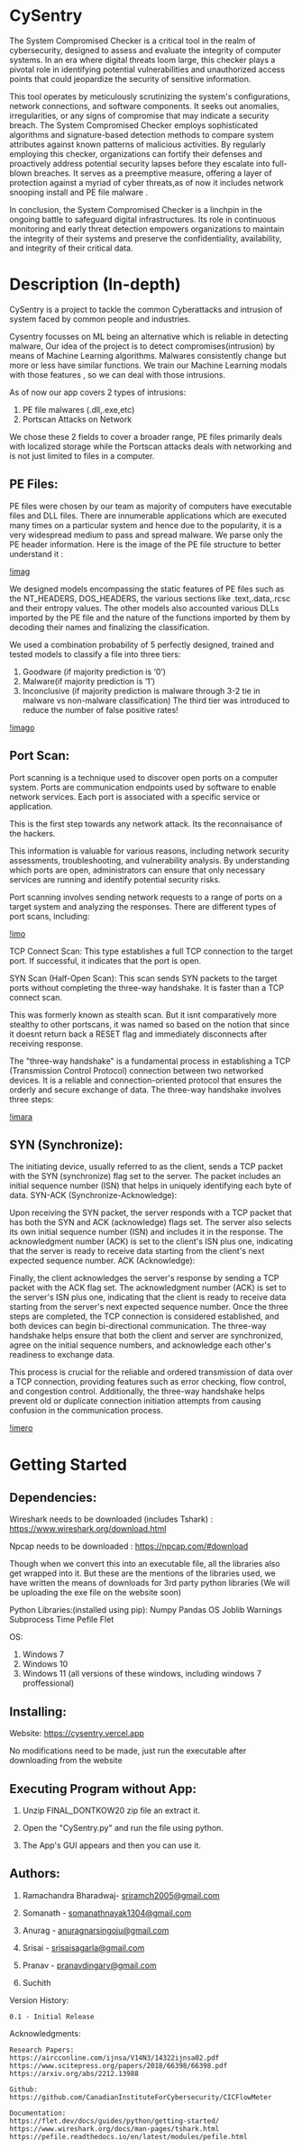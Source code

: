 

# CySentry

The System Compromised Checker is a critical tool in the realm of cybersecurity, designed to assess and evaluate the integrity of computer systems. In an era where digital threats loom large, this checker plays a pivotal role in identifying potential vulnerabilities and unauthorized access points that could jeopardize the security of sensitive information. 

This tool operates by meticulously scrutinizing the system's configurations, network connections, and software components. It seeks out anomalies, irregularities, or any signs of compromise that may indicate a security breach. The System Compromised Checker employs sophisticated algorithms and signature-based detection methods to compare system attributes against known patterns of malicious activities. By regularly employing this checker, organizations can fortify their defenses and proactively address potential security lapses before they escalate into full-blown breaches. It serves as a preemptive measure, offering a layer of protection against a myriad of cyber threats,as of now it includes network snooping install and PE file malware .

 In conclusion, the System Compromised Checker is a linchpin in the ongoing battle to safeguard digital infrastructures. Its role in continuous monitoring and early threat detection empowers organizations to maintain the integrity of their systems and preserve the confidentiality, availability, and integrity of their critical data.

# Description (In-depth)

CySentry is a project to tackle the common Cyberattacks and intrusion of system faced by common people and industries.

Cysentry focusses on ML being an alternative which is reliable in detecting malware,
Our idea of the project is to detect compromises(intrusion) by means of Machine Learning algorithms. 
Malwares consistently change but more or less have similar functions.
We train our Machine Learning modals with those features , so we can deal with those intrusions.

As of now our app covers 2 types of intrusions:
1) PE file malwares (.dll,.exe,etc)
2) Portscan Attacks on Network

We chose these 2 fields to cover a broader range, PE files primarily deals with localized storage
while the Portscan attacks deals with networking and is not just limited to files in a computer. 

## PE Files:

PE files were chosen by our team as majority of computers have executable files and DLL files. There are innumerable applications which are executed many times on a particular system and hence due to the popularity, it is a very widespread medium to pass and spread malware.
We parse only the PE header information. Here is the image of the PE file structure to better understand it :

[!imag](readme_images/Portable-executable-file-format.png)

We designed models encompassing the static features of PE files such as the NT_HEADERS, DOS_HEADERS, the various sections like .text,.data,.rcsc and their entropy values. The other models also accounted various DLLs imported by the PE file and the nature of the functions imported by them by decoding their names and finalizing the classification.

We used a combination probability of 5 perfectly designed, trained and tested models to classify a file into three tiers:

1) Goodware (if majority prediction is ‘0’)
2) Malware(if majority prediction is ‘1’)
3) Inconclusive (if majority prediction is malware through 3-2 tie in malware vs non-malware classification)
The third tier was introduced to reduce the number of false positive rates!

[!imago](readme_images/PE-Structure.png)


## Port Scan:

Port scanning is a technique used to discover open ports on a computer system. Ports are communication endpoints used by software to enable network services. Each port is associated with a specific service or application.

This is the first step towards any network attack. Its the reconnaisance of the hackers. 


This information is valuable for various reasons, including network security assessments, troubleshooting, and vulnerability analysis. By understanding which ports are open, administrators can ensure that only necessary services are running and identify potential security risks.

Port scanning involves sending network requests to a range of ports on a target system and analyzing the responses. There are different types of port scans, including:

[!imo](readme_images/white.jpg)

TCP Connect Scan: This type establishes a full TCP connection to the target port. If successful, it indicates that the port is open.

SYN Scan (Half-Open Scan): This scan sends SYN packets to the target ports without completing the three-way handshake. It is faster than a TCP connect scan.

This was formerly known as stealth scan. But it isnt comparatively more stealthy to other portscans, it was named so based on the notion that since it doesnt return back a RESET flag and immediately disconnects after receiving response.

The "three-way handshake" is a fundamental process in establishing a TCP (Transmission Control Protocol) connection between two networked devices. It is a reliable and connection-oriented protocol that ensures the orderly and secure exchange of data. The three-way handshake involves three steps:

[!imara](readme_images/porter.png)

## SYN (Synchronize):

The initiating device, usually referred to as the client, sends a TCP packet with the SYN (synchronize) flag set to the server.
The packet includes an initial sequence number (ISN) that helps in uniquely identifying each byte of data.
SYN-ACK (Synchronize-Acknowledge):

Upon receiving the SYN packet, the server responds with a TCP packet that has both the SYN and ACK (acknowledge) flags set.
The server also selects its own initial sequence number (ISN) and includes it in the response.
The acknowledgment number (ACK) is set to the client's ISN plus one, indicating that the server is ready to receive data starting from the client's next expected sequence number.
ACK (Acknowledge):

Finally, the client acknowledges the server's response by sending a TCP packet with the ACK flag set.
The acknowledgment number (ACK) is set to the server's ISN plus one, indicating that the client is ready to receive data starting from the server's next expected sequence number.
Once the three steps are completed, the TCP connection is considered established, and both devices can begin bi-directional communication. The three-way handshake helps ensure that both the client and server are synchronized, agree on the initial sequence numbers, and acknowledge each other's readiness to exchange data.

This process is crucial for the reliable and ordered transmission of data over a TCP connection, providing features such as error checking, flow control, and congestion control. Additionally, the three-way handshake helps prevent old or duplicate connection initiation attempts from causing confusion in the communication process.

[!imero](readme_images/3way.png)


# Getting Started
## Dependencies:

Wireshark needs to be downloaded (includes Tshark) : https://www.wireshark.org/download.html

Npcap needs to be downloaded : https://npcap.com/#download

Though when we convert this into an executable file, all the libraries also get wrapped into it.
But these are the mentions of the libraries used, we have written the means of downloads for 3rd party python libraries
(We will be uploading the exe file on the website soon)

Python Libraries:(installed using pip):
Numpy Pandas OS Joblib Warnings Subprocess Time Pefile Flet 

OS:
1) Windows 7
2) Windows 10
3) Windows 11
(all versions of these windows, including windows 7 proffessional)


## Installing:

Website: https://cysentry.vercel.app

No modifications need to be made, just run the executable after downloading from the website


## Executing Program without App:

1) Unzip FINAL_DONTKOW20 zip file an extract it.

2) Open the "CySentry.py" and run the file using python.

3) The App's GUI appears and then you can use it.

## Authors:

1) Ramachandra Bharadwaj- sriramch2005@gmail.com

2) Somanath - somanathnayak1304@gmail.com

3) Anurag - anuragnarsingoju@gmail.com

4) Srisai - srisaisagarla@gmail.com

5) Pranav - pranavdingary@gmail.com

6) Suchith

Version History:

    0.1 - Initial Release

Acknowledgments:

    Research Papers:
    https://aircconline.com/ijnsa/V14N3/14322ijnsa02.pdf
    https://www.scitepress.org/papers/2018/66398/66398.pdf
    https://arxiv.org/abs/2212.13988

    Github:
    https://github.com/CanadianInstituteForCybersecurity/CICFlowMeter

    Documentation:
    https://flet.dev/docs/guides/python/getting-started/
    https://www.wireshark.org/docs/man-pages/tshark.html
    https://pefile.readthedocs.io/en/latest/modules/pefile.html


